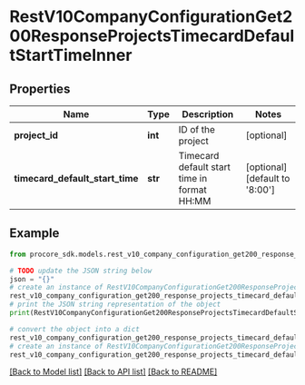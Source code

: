# RestV10CompanyConfigurationGet200ResponseProjectsTimecardDefaultStartTimeInner


## Properties

Name | Type | Description | Notes
------------ | ------------- | ------------- | -------------
**project_id** | **int** | ID of the project | [optional] 
**timecard_default_start_time** | **str** | Timecard default start time in format HH:MM | [optional] [default to '8:00']

## Example

```python
from procore_sdk.models.rest_v10_company_configuration_get200_response_projects_timecard_default_start_time_inner import RestV10CompanyConfigurationGet200ResponseProjectsTimecardDefaultStartTimeInner

# TODO update the JSON string below
json = "{}"
# create an instance of RestV10CompanyConfigurationGet200ResponseProjectsTimecardDefaultStartTimeInner from a JSON string
rest_v10_company_configuration_get200_response_projects_timecard_default_start_time_inner_instance = RestV10CompanyConfigurationGet200ResponseProjectsTimecardDefaultStartTimeInner.from_json(json)
# print the JSON string representation of the object
print(RestV10CompanyConfigurationGet200ResponseProjectsTimecardDefaultStartTimeInner.to_json())

# convert the object into a dict
rest_v10_company_configuration_get200_response_projects_timecard_default_start_time_inner_dict = rest_v10_company_configuration_get200_response_projects_timecard_default_start_time_inner_instance.to_dict()
# create an instance of RestV10CompanyConfigurationGet200ResponseProjectsTimecardDefaultStartTimeInner from a dict
rest_v10_company_configuration_get200_response_projects_timecard_default_start_time_inner_from_dict = RestV10CompanyConfigurationGet200ResponseProjectsTimecardDefaultStartTimeInner.from_dict(rest_v10_company_configuration_get200_response_projects_timecard_default_start_time_inner_dict)
```
[[Back to Model list]](../README.md#documentation-for-models) [[Back to API list]](../README.md#documentation-for-api-endpoints) [[Back to README]](../README.md)


